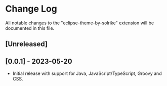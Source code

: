 # Change Log

All notable changes to the "eclipse-theme-by-solrike" extension will be documented in this file.


## [Unreleased]


## [0.0.1] - 2023-05-20

- Initial release with support for Java, JavaScript/TypeScript, Groovy and CSS.

